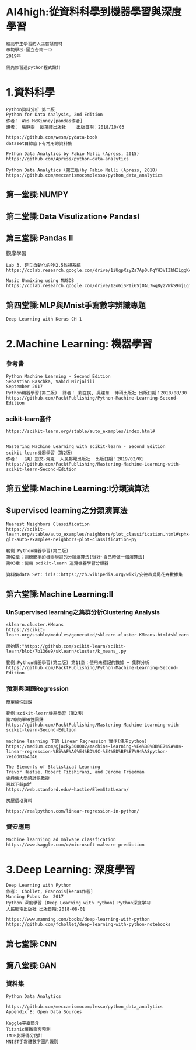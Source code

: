# AI4high:從資料科學到機器學習與深度學習
```
給高中生學習的人工智慧教材
示範學校:國立台南一中
2019年

需先修習過python程式設計
```
# 1.資料科學

```
Python資料分析 第二版
Python for Data Analysis, 2nd Edition
作者： Wes McKinney[pandas作者]
譯者： 張靜雯  歐萊禮出版社    出版日期：2018/10/03

https://github.com/wesm/pydata-book
dataset目錄底下有常用的資料集
```

```
Python Data Analytics by Fabio Nelli (Apress, 2015)
https://github.com/Apress/python-data-analytics

Python Data Analytics (第二版)by Fabio Nelli (Apress, 2018)
https://github.com/meccanismocomplesso/python_data_analytics
```

## 第一堂課:NUMPY

## 第二堂課:Data Visulization+ PandasI

## 第三堂課:Pandas II

觀摩學習
```
Lab 3. 建立自動化的PM2.5監視系統
https://colab.research.google.com/drive/1iUgpXzyZs7Ap0uPqYH3VIZbNILggKcLC#scrollTo=g02tvz9RTF5T
```
```
Music Unmixing using MUSDB
https://colab.research.google.com/drive/1Zo6iSPIi6SjOAL7wg8yzVWkS9mjLgjI-
```

## 第四堂課:MLP與Mnist手寫數字辨識專題
```
Deep Learning with Keras CH 1
```

# 2.Machine Learning: 機器學習
###  參考書
```
Python Machine Learning - Second Edition
Sebastian Raschka, Vahid Mirjalili
September 2017
Python機器學習(第二版)  譯者： 劉立民, 吳建華  博碩出版社 出版日期：2018/08/30
https://github.com/PacktPublishing/Python-Machine-Learning-Second-Edition
```


### scikit-learn套件
```
https://scikit-learn.org/stable/auto_examples/index.html#
```
```

```
```
Mastering Machine Learning with scikit-learn - Second Edition
scikit-learn機器學習（第2版）
作者： （美）加文·海克  人民郵電出版社  出版日期：2019/02/01 
https://github.com/PacktPublishing/Mastering-Machine-Learning-with-scikit-learn-Second-Edition
```

## 第五堂課:Machine Learning:I分類演算法

## Supervised learning之分類演算法
```
Nearest Neighbors Classification
https://scikit-learn.org/stable/auto_examples/neighbors/plot_classification.html#sphx-glr-auto-examples-neighbors-plot-classification-py
```
```
範例:Python機器學習(第二版) 
第02章：訓練簡單的機器學習的分類演算法[很好~自己時做一個演算法]
第03章：使用 scikit-learn 巡覽機器學習分類器
```
```
資料集data Set: iris::https://zh.wikipedia.org/wiki/安德森鳶尾花卉數據集
```


## 第六堂課:Machine Learning:II

### UnSupervised learning之集群分析Clustering Analysis

```
sklearn.cluster.KMeans
https://scikit-learn.org/stable/modules/generated/sklearn.cluster.KMeans.html#sklearn.cluster.KMeans

原始碼:"https://github.com/scikit-learn/scikit-learn/blob/7b136e9/sklearn/cluster/k_means_.py
```

```
範例:Python機器學習(第二版) 第11章：使用未標記的數據 ─ 集群分析
https://github.com/PacktPublishing/Python-Machine-Learning-Second-Edition
```

### 預測與回歸Regression

```
簡單線性回歸

範例:scikit-learn機器學習（第2版）
第2章簡單線性回歸
https://github.com/PacktPublishing/Mastering-Machine-Learning-with-scikit-learn-Second-Edition
```
```
machine learning 下的 Linear Regression 實作(使用python)
https://medium.com/@jacky308082/machine-learning-%E4%B8%8B%E7%9A%84-linear-regression-%E5%AF%A6%E4%BD%9C-%E4%BD%BF%E7%94%A8python-7e1dd03a4d46
```

```
The Elements of Statistical Learning 
Trevor Hastie, Robert Tibshirani, and Jerome Friedman
史丹佛大學統計系教授
可以下載pdf
https://web.stanford.edu/~hastie/ElemStatLearn/
```
```
房屋價格資料
```
```
https://realpython.com/linear-regression-in-python/
```
### 資安應用
```
Machine learniing ad malware classfication
https://www.kaggle.com/c/microsoft-malware-prediction
```

# 3.Deep Learning: 深度學習

```
Deep Learning with Python
作者： Chollet, Francois[keras作者]
Manning Pubns Co  2017
Python 深度學習 (Deep Learning with Python) Python深度学习
人民郵電出版社 出版日期:2018-08-01

https://www.manning.com/books/deep-learning-with-python
https://github.com/fchollet/deep-learning-with-python-notebooks
```

## 第七堂課:CNN

## 第八堂課:GAN


### 資料集

```
Python Data Analytics

https://github.com/meccanismocomplesso/python_data_analytics
Appendix B: Open Data Sources
```

```
Kaggle平臺簡介
Titanic罹難乘客預測
IMDB影評得分估計 
MNIST手寫體數字圖片識別
```
